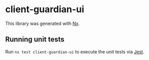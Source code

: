 # client-guardian-ui

This library was generated with [Nx](https://nx.dev).

## Running unit tests

Run `nx test client-guardian-ui` to execute the unit tests via [Jest](https://jestjs.io).

